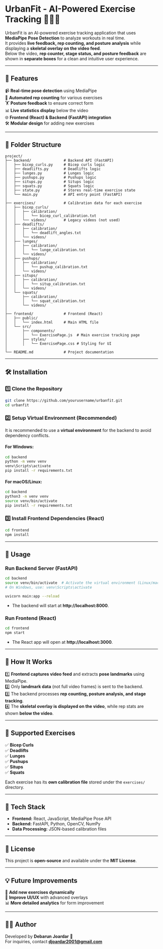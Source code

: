 # UrbanFit - AI-Powered Exercise Tracking 🏋️‍♂️🤖  

UrbanFit is an AI-powered exercise tracking application that uses **MediaPipe Pose Detection** to analyze workouts in real time.  
It provides **live feedback, rep counting, and posture analysis** while displaying a **skeletal overlay on the video feed**.  
Below the video, **rep counter, stage status, and posture feedback** are shown in **separate boxes** for a clean and intuitive user experience.  

-------------------------------------------------------------------------------

## 🚀 Features  

📹 **Real-time pose detection** using MediaPipe  
🔢 **Automated rep counting** for various exercises  
🏋️ **Posture feedback** to ensure correct form  
📊 **Live statistics display** below the video  
🌐 **Frontend (React) & Backend (FastAPI) integration**  
🛠 **Modular design** for adding new exercises  

-------------------------------------------------------------------------------

## 📁 Folder Structure  

```
project/
├── backend/               # Backend API (FastAPI)
│   ├── bicep_curls.py     # Bicep curls logic
│   ├── deadlifts.py       # Deadlifts logic
│   ├── lunges.py          # Lunges logic
│   ├── pushups.py         # Pushups logic
│   ├── situps.py          # Situps logic
│   ├── squats.py          # Squats logic
│   ├── state.py           # Stores real-time exercise state
│   └── main.py            # API entry point (FastAPI)
│
├── exercises/             # Calibration data for each exercise
│   ├── bicep_curls/
│   │   ├── calibration/
│   │   │   └── bicep_curl_calibration.txt
│   │   └── videos/        # Legacy videos (not used)
│   ├── deadlifts/
│   │   ├── calibration/
│   │   │   └── deadlift_angles.txt
│   │   └── videos/
│   ├── lunges/
│   │   ├── calibration/
│   │   │   └── lunge_calibration.txt
│   │   └── videos/
│   ├── pushups/
│   │   ├── calibration/
│   │   │   └── pushup_calibration.txt
│   │   └── videos/
│   ├── situps/
│   │   ├── calibration/
│   │   │   └── situp_calibration.txt
│   │   └── videos/
│   └── squats/
│       ├── calibration/
│       │   └── squat_calibration.txt
│       └── videos/
│
├── frontend/              # Frontend (React)
│   ├── public/
│   │   └── index.html     # Main HTML file
│   └── src/
│       ├── components/
│       │   └── ExercisePage.js  # Main exercise tracking page
│       ├── styles/
│       │   └── ExercisePage.css # Styling for UI
│
└── README.md              # Project documentation
```

-------------------------------------------------------------------------------

## 🛠 Installation  

### **1️⃣ Clone the Repository**  
```bash
git clone https://github.com/yourusername/urbanfit.git
cd urbanfit
```

### **2️⃣ Setup Virtual Environment (Recommended)**
It is recommended to use a **virtual environment** for the backend to avoid dependency conflicts.

#### **For Windows:**
```bash
cd backend
python -m venv venv
venv\Scripts\activate
pip install -r requirements.txt
```

#### **For macOS/Linux:**
```bash
cd backend
python3 -m venv venv
source venv/bin/activate
pip install -r requirements.txt
```

### **3️⃣ Install Frontend Dependencies (React)**
```bash
cd frontend
npm install
```

-------------------------------------------------------------------------------

## 🚀 Usage  

### **Run Backend Server (FastAPI)**
```bash
cd backend
source venv/bin/activate  # Activate the virtual environment (Linux/macOS)
# On Windows, use: venv\Scripts\activate

uvicorn main:app --reload
```
- The backend will start at **http://localhost:8000**.

### **Run Frontend (React)**
```bash
cd frontend
npm start
```
- The React app will open at **http://localhost:3000**.

-------------------------------------------------------------------------------

## 🎯 How It Works  

1️⃣ **Frontend captures video feed** and extracts **pose landmarks** using MediaPipe.  
2️⃣ Only **landmark data** (not full video frames) is sent to the backend.  
3️⃣ The backend processes **rep counting, posture analysis, and stage tracking**.  
4️⃣ The **skeletal overlay is displayed on the video**, while rep stats are shown **below the video**.  

-------------------------------------------------------------------------------

## 📌 Supported Exercises  

✅ **Bicep Curls**  
✅ **Deadlifts**  
✅ **Lunges**  
✅ **Pushups**  
✅ **Situps**  
✅ **Squats**  

Each exercise has its **own calibration file** stored under the `exercises/` directory.

-------------------------------------------------------------------------------

## 🤖 Tech Stack  

- **Frontend:** React, JavaScript, MediaPipe Pose API  
- **Backend:** FastAPI, Python, OpenCV, NumPy  
- **Data Processing:** JSON-based calibration files  

-------------------------------------------------------------------------------

## 📜 License  

This project is **open-source** and available under the **MIT License**.

-------------------------------------------------------------------------------

## 💡 Future Improvements  

📌 **Add new exercises dynamically**  
🎨 **Improve UI/UX** with advanced overlays  
📊 **More detailed analytics** for form improvement  

-------------------------------------------------------------------------------

## 👨‍💻 Author  

Developed by **Debarun Joardar** 🚀  
For inquiries, contact **djoardar2001@gmail.com**  

